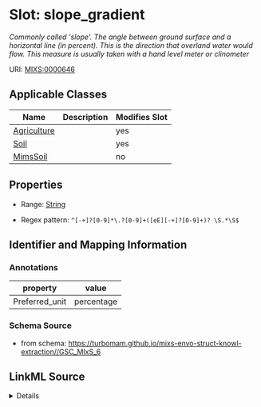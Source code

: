 # Slot: slope_gradient


_Commonly called 'slope'. The angle between ground surface and a horizontal line (in percent). This is the direction that overland water would flow. This measure is usually taken with a hand level meter or clinometer_



URI: [MIXS:0000646](https://w3id.org/mixs/0000646)



<!-- no inheritance hierarchy -->




## Applicable Classes

| Name | Description | Modifies Slot |
| --- | --- | --- |
[Agriculture](Agriculture.md) |  |  yes  |
[Soil](Soil.md) |  |  yes  |
[MimsSoil](MimsSoil.md) |  |  no  |







## Properties

* Range: [String](String.md)

* Regex pattern: `^[-+]?[0-9]*\.?[0-9]+([eE][-+]?[0-9]+)? \S.*\S$`





## Identifier and Mapping Information





### Annotations

| property | value |
| --- | --- |
| Preferred_unit | percentage |



### Schema Source


* from schema: https://turbomam.github.io/mixs-envo-struct-knowl-extraction//GSC_MIxS_6




## LinkML Source

<details>
```yaml
name: slope_gradient
annotations:
  Preferred_unit:
    tag: Preferred_unit
    value: percentage
description: Commonly called 'slope'. The angle between ground surface and a horizontal
  line (in percent). This is the direction that overland water would flow. This measure
  is usually taken with a hand level meter or clinometer
title: slope gradient
notes:
- slope
from_schema: https://turbomam.github.io/mixs-envo-struct-knowl-extraction//GSC_MIxS_6
rank: 1000
slot_uri: MIXS:0000646
multivalued: false
alias: slope_gradient
domain_of:
- Agriculture
- Soil
range: string
pattern: ^[-+]?[0-9]*\.?[0-9]+([eE][-+]?[0-9]+)? \S.*\S$

```
</details>